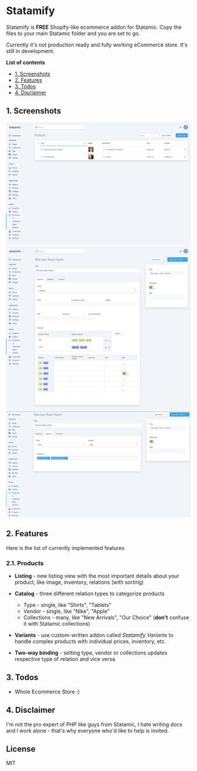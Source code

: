 # Statamify

Statamify is **FREE** Shopify-like ecommerce addon for Statamic. Copy the files to your main Statamic folder and you are set to go.

Currently it's not production ready and fully working eCommerce store. It's still in development.

**List of contents**
- [1. Screenshots](#screenshots)
- [2. Features](#features)
- [3. Todos](#todos)
- [4. Disclaimer](#disclaimer)

<a name="screenshots"></a>
## 1. Screenshots
![All products](/screenshot-products.jpg?raw=true "All products")
![General Settings for Product](/screenshot-product-new-general.jpg?raw=true "General Settings for Product")
![Relation Settings for Product](/screenshot-product-new-relation.jpg?raw=true "Relation Settings for Product")

<a name="features"></a>
## 2. Features
Here is the list of currently implemented features

### 2.1. Products
- **Listing** - new listing view with the most important details about your product, like image, inventory, relations (with sorting)

- **Catalog** - three different relation types to categorize products
  - Type - single, like "Shirts", "Tablets"
  - Vendor - single, like "Nike", "Apple"
  - Collections - many, like "New Arrivals", "Our Choice" (**don't** confuse it with Statamic collections)

- **Variants** - use custom-written addon called *Statamify Variants* to handle complex products with individual prices, inventory, etc.

- **Two-way binding** - setting type, vendor or collections updates respective type of relation and vice versa

<a name="todos"></a>
## 3. Todos

 - Whole Ecommerce Store :)

<a name="disclaimer"></a>
## 4. Disclaimer
I'm not the pro expert of PHP like guys from Statamic, I hate writing docs and I work alone - that's why everyone who'd like to help is invited.

License
----

MIT
